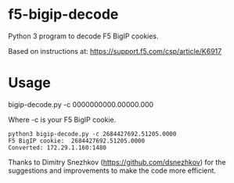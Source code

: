 # f5-bigip-decode
Python 3 program to decode F5 BigIP cookies.

Based on instructions at: https://support.f5.com/csp/article/K6917

# Usage
bigip-decode.py -c 0000000000.00000.000

Where -c is your F5 BigIP cookie.

```
python3 bigip-decode.py -c 2684427692.51205.0000
F5 BigIP cookie:  2684427692.51205.0000
Converted: 172.29.1.160:1480
```

Thanks to Dimitry Snezhkov (https://github.com/dsnezhkov) for the suggestions and improvements to make the code more efficient.
